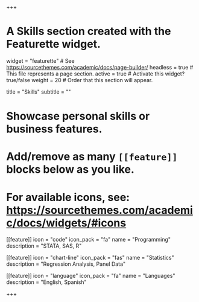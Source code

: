 +++
# A Skills section created with the Featurette widget.
widget = "featurette"  # See https://sourcethemes.com/academic/docs/page-builder/
headless = true  # This file represents a page section.
active = true  # Activate this widget? true/false
weight = 20  # Order that this section will appear.

title = "Skills"
subtitle = ""

# Showcase personal skills or business features.
# 
# Add/remove as many `[[feature]]` blocks below as you like.
# 
# For available icons, see: https://sourcethemes.com/academic/docs/widgets/#icons

[[feature]]
  icon = "code"
  icon_pack = "fa"
  name = "Programming"
  description = "STATA, SAS, R"
  
[[feature]]
  icon = "chart-line"
  icon_pack = "fas"
  name = "Statistics"
  description = "Regression Analysis, Panel Data"  
  
[[feature]]
  icon = "language"
  icon_pack = "fa"
  name = "Languages"
  description = "English, Spanish"

+++

